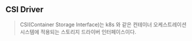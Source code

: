 ##  CSI Driver

> CSI(Container Storage Interface)는 k8s 와 같은 컨테이너 오케스트레이션 시스템에 적용되는 스토리지 드라이버 인터페이스이다. 